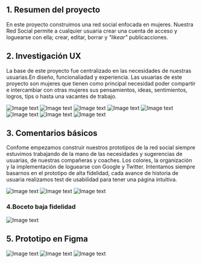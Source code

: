 ## 1. Resumen del proyecto

En este proyecto construimos una red social enfocada en mujeres.
Nuestra Red Social  permite a cualquier usuaria crear una cuenta de
acceso y loguearse con ella; crear, editar, borrar y _"likear"_ publicacciones.





## 2. Investigación UX

La base de este proyecto fue centralizado en las necesidades de nuestras usuarias.En diseño, funcionaliadad y experiencia.
Las usuarias de este proyecto son mujeres que tienen como principal necesidad poder compartir  e intercambiar con otras mujeres sus pensamientos, ideas, sentimientos, logros, tips o hasta una vacantes de trabajo.


![Image text](redsociallogin.png)
![Image text](redsocialCorreo.png)
![Image text](redsocialhome.png)
![Image text](logincompu.png)
![Image text](redsocialcompu.png)
![Image text](homecompu.png)
![Image text](editar.png)
![Image text](delateHome.png)



## 3. Comentarios básicos

Confome empezamos construir nuestros prototipos de la red social siempre estuvimos trabajando de la mano de las necesidades y sugerencias de usuarias, de nuestras compañeras y coaches. Los colores, la  organización y la implementación de loguearse con Google y Twitter. 
Intentamos siempre basarnos en el prototipo de alta fidelidad, cada avance de historia de usuaria realizamos test de usabilidad para tener una página intuitiva.


![Image text](test1.png)
![Image text](test2.png)
![Image text](test3.png)

### 4.Boceto baja fidelidad

![Image text](bajaFidelidadRED.png)


## 5. Prototipo en Figma


![Image text](AltaFidelidadRED.png)
![Image text](AltaFidelidad1.png)
![Image text](AltaFidelidad3.png)


